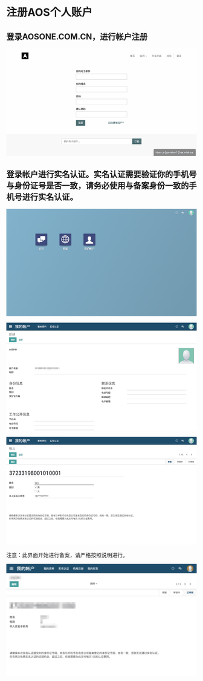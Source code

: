 # 注册AOS个人账户

## 登录AOSONE.COM.CN，进行帐户注册

![](../../.gitbook/assets/6d83bd31-03b8-49e3-8690-0dac8f5bbff4.png)

## 登录帐户进行实名认证。实名认证需要验证你的手机号与身份证号是否一致，请务必使用与备案身份一致的手机号进行实名认证。

![](../../.gitbook/assets/3a643232-eeb1-432d-be4e-ec502f3378f7-2.png)

![](../../.gitbook/assets/80fa472a-d128-4fb0-854b-77683d2bc2d6%20%281%29.png)

![](../../.gitbook/assets/4c40ba76-ad45-44b7-b952-e70038ec75c7.png)

注意：此界面开始进行备案，请严格按照说明进行。

![](../../.gitbook/assets/478a8643f178475a9646121da6eda61d-fu-ben.png)

